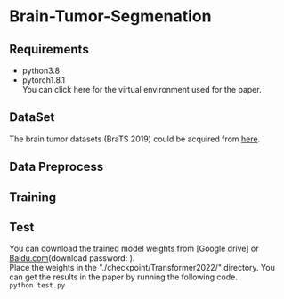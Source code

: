 # Brain-Tumor-Segmenation
## Requirements
* python3.8  
* pytorch1.8.1  
You can click here for the virtual environment used for the paper.
## DataSet
The brain tumor datasets (BraTS 2019) could be acquired from [here](https://ipp.cbica.upenn.edu/).
## Data Preprocess
## Training
## Test
You can download the trained model weights from [Google drive] or [Baidu.com](https://ipp.cbica.upenn.edu/)(download password: ).  
Place the weights in the "./checkpoint/Transformer2022/" directory. You can get the results in the paper by running the following code.  
` python test.py `

